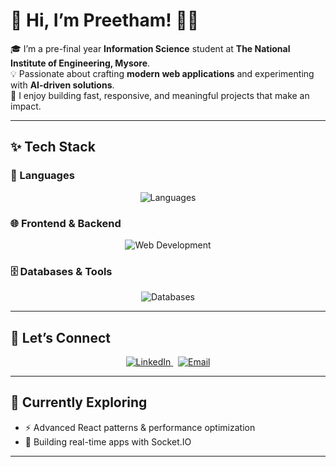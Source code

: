 # 🌟 Hi, I’m Preetham! 👨‍💻

🎓 I’m a pre-final year **Information Science** student at **The National Institute of Engineering, Mysore**.  
💡 Passionate about crafting **modern web applications** and experimenting with **AI-driven solutions**.  
🚀 I enjoy building fast, responsive, and meaningful projects that make an impact.

---

## ✨ Tech Stack

### 🔷 Languages
<p align="center">
  <img src="https://skillicons.dev/icons?i=js,java,python,c" alt="Languages" />
</p>

### 🌐 Frontend & Backend
<p align="center">
  <img src="https://skillicons.dev/icons?i=react,nodejs,html,css" alt="Web Development" />
</p>

### 🗄️ Databases & Tools
<p align="center">
  <img src="https://skillicons.dev/icons?i=mongodb,mysql" alt="Databases" />
</p>

---

## 🔗 Let’s Connect

<p align="center">
  <a href="https://www.linkedin.com/in/preetham-b-9b8671263/">
    <img src="https://img.shields.io/badge/-LinkedIn-0A66C2?style=for-the-badge&logo=linkedin&logoColor=white" alt="LinkedIn" />
  </a>
  &nbsp;
  <a href="mailto:bpreetham58@gmail.com">
    <img src="https://img.shields.io/badge/-Email-D14836?style=for-the-badge&logo=gmail&logoColor=white" alt="Email" />
  </a>
</p>

---

## 🌱 Currently Exploring
- ⚡ Advanced React patterns & performance optimization
- 🔌 Building real-time apps with Socket.IO

---
